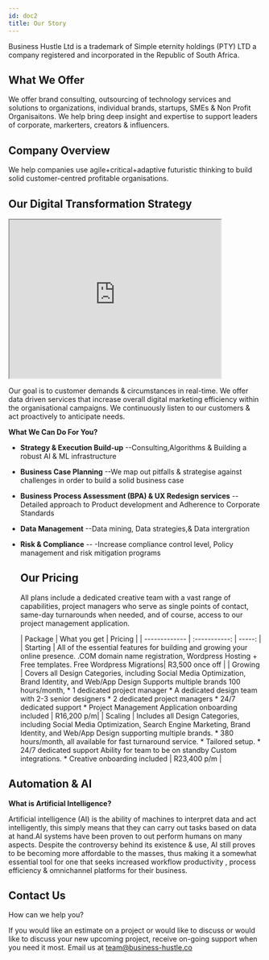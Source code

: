 ```yaml
---
id: doc2
title: Our Story
---
```

Business Hustle Ltd is a trademark of Simple eternity holdings (PTY) LTD a company registered and incorporated in the Republic of South Africa.

## What We Offer

We offer brand consulting, outsourcing of technology services and solutions to organizations, individual brands, startups, SMEs & Non Profit Organisaitons. We help bring deep insight and expertise to support leaders of corporate, markerters, creators & influencers.

## Company Overview

We help companies use agile+critical+adaptive futuristic thinking to build solid customer-centred profitable organisations.

## Our Digital Transformation Strategy

<iframe width="420" height="315"
src="https://www.youtube.com/embed/wxl6E0czWbw">
</iframe>

Our goal is to customer demands & circumstances in real-time. We offer data driven services that increase overall digital marketing efficiency within the organisational campaigns. We continuously listen to our customers & act proactively to anticipate needs.

**What We Can Do For You?**

* **Strategy & Execution Build-up**
  --Consulting,Algorithms & Building a robust AI & ML infrastructure 
  
* **Business Case Planning**
  --We map out pitfalls & strategise against challenges in order to build a solid business case
  
* **Business Process Assessment (BPA) & UX Redesign services**
 --Detailed approach to Product development and Adherence to Corporate Standards

* **Data Management**
  --Data mining, Data strategies,& Data intergration

* **Risk & Compliance** 
  -- -Increase compliance control level, Policy management and risk mitigation programs
  
  ## Our Pricing
  
  All plans include a dedicated creative team with a vast range of capabilities, project managers who serve as single points of contact, same-day turnarounds when needed, and of course, access to our project management application.
  
  | Package  |      What you get |   Pricing |
| ------------- | :-----------: | -----: |
| Starting   | All of the essential features for building and growing your online presence. .COM domain name registration, Wordpress Hosting + Free templates. Free Wordpress Migrations| R3,500 once off |
| Growing     |  Covers all Design Categories, including Social Media Optimization, Brand Identity, and Web/App Design Supports multiple brands 100 hours/month, * 1 dedicated project manager  * A dedicated design team with 2-3 senior designers * 2 dedicated project managers * 24/7 dedicated support * Project Management Application onboarding included   |   R16,200 p/m|
| Scaling | Includes all Design Categories, including Social Media Optimization, Search Engine Marketing, Brand Identity, and Web/App Design supporting multiple brands. * 380 hours/month, all available for fast turnaround service. * Tailored setup. * 24/7 dedicated support Ability for team to be on standby Custom integrations. * Creative onboarding included   |    R23,400 p/m |

## Automation & AI

**What is Artificial Intelligence?**

Artificial intelligence (AI) is the ability of machines to interpret data and act intelligently, this simply means that they can carry out tasks based on data at hand.AI systems have been proven to out perform humans on many aspects. Despite the controversy behind its existence & use, AI still proves to be becoming more affordable to the masses, thus making it a somewhat essential tool for one that seeks increased workflow productivity , process efficiency & omnichannel platforms for their business. 

## Contact Us

How can we help you?

If you would like an estimate on a project or would like to discuss or would like to discuss your new upcoming project, receive on-going support when you need it most. Email us at team@business-hustle.co 


  
